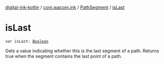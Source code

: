 [digital-ink-kotlin](../../index.md) / [com.wacom.ink](../index.md) / [PathSegment](index.md) / [isLast](./is-last.md)

# isLast

`var isLast: `[`Boolean`](https://kotlinlang.org/api/latest/jvm/stdlib/kotlin/-boolean/index.html)

Gets a value indicating whether this is the last segment of a path.
Returns true when the segment contains the last point of a path.

